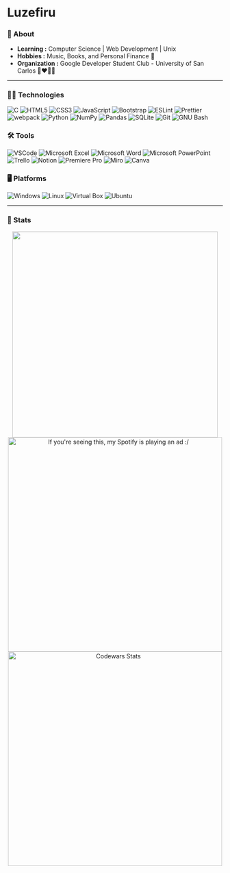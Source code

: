 # Luzefiru
### 💬 About

-  **Learning :** Computer Science | Web Development | Unix
-  **Hobbies :** Music, Books, and Personal Finance 💸
-  **Organization :** Google Developer Student Club - University of San Carlos 💙:heart:💛💚

--------------------------------------------------------------------------------------------------------------------------------------------------------------------------------
### 👨‍💻 Technologies
![C](https://img.shields.io/badge/C-00599C?style=for-the-badge&logo=c&logoColor=white)
![HTML5](https://img.shields.io/badge/HTML5-E34F26?style=for-the-badge&logo=html5&logoColor=white)
![CSS3](https://img.shields.io/badge/CSS3-1572B6?style=for-the-badge&logo=css3&logoColor=white)
![JavaScript](https://img.shields.io/badge/JavaScript-323330?style=for-the-badge&logo=javascript&logoColor=F7DF1E)
![Bootstrap](https://img.shields.io/badge/Bootstrap-563D7C?style=for-the-badge&logo=bootstrap&logoColor=white)
![ESLint](https://img.shields.io/badge/eslint-3A33D1?style=for-the-badge&logo=eslint&logoColor=white)
![Prettier](https://img.shields.io/badge/prettier-1A2C34?style=for-the-badge&logo=prettier&logoColor=F7BA3E)
![webpack](https://img.shields.io/badge/Webpack-8DD6F9?style=for-the-badge&logo=Webpack&logoColor=white)
![Python](https://img.shields.io/badge/Python-FFD43B?style=for-the-badge&logo=python&logoColor=blue)
![NumPy](https://img.shields.io/badge/Numpy-777BB4?style=for-the-badge&logo=numpy&logoColor=white)
![Pandas](https://img.shields.io/badge/Pandas-2C2D72?style=for-the-badge&logo=pandas&logoColor=white)
![SQLite](https://img.shields.io/badge/SQLite-07405E?style=for-the-badge&logo=sqlite&logoColor=white)
![Git](https://img.shields.io/badge/GIT-E44C30?style=for-the-badge&logo=git&logoColor=white)
![GNU Bash](https://img.shields.io/badge/GNU%20Bash-4EAA25?style=for-the-badge&logo=GNU%20Bash&logoColor=white)

### 🛠 Tools
![VSCode](https://img.shields.io/badge/VSCode-0078D4?style=for-the-badge&logo=visual%20studio%20code&logoColor=white)
![Microsoft Excel](https://img.shields.io/badge/Microsoft_Excel-217346?style=for-the-badge&logo=microsoft-excel&logoColor=white)
![Microsoft Word](https://img.shields.io/badge/Microsoft_Word-2B579A?style=for-the-badge&logo=microsoft-word&logoColor=white)
![Microsoft PowerPoint](https://img.shields.io/badge/Microsoft_PowerPoint-B7472A?style=for-the-badge&logo=microsoft-powerpoint&logoColor=white)
![Trello](https://img.shields.io/badge/Trello-0052CC?style=for-the-badge&logo=trello&logoColor=white)
![Notion](https://img.shields.io/badge/Notion-000000?style=for-the-badge&logo=notion&logoColor=white)
![Premiere Pro](https://img.shields.io/badge/Adobe%20Premiere%20Pro-9999FF?style=for-the-badge&logo=Adobe%20Premiere%20Pro&logoColor=white)
![Miro](https://img.shields.io/badge/Miro-F7C922?style=for-the-badge&logo=Miro&logoColor=050036)
![Canva](https://img.shields.io/badge/Canva-%2300C4CC.svg?&style=for-the-badge&logo=Canva&logoColor=white)

### 🖥️ Platforms
![Windows](https://img.shields.io/badge/Windows-0078D6?style=for-the-badge&logo=windows&logoColor=white)
![Linux](https://img.shields.io/badge/Linux-FCC624?style=for-the-badge&logo=linux&logoColor=black)
![Virtual Box](https://img.shields.io/badge/VirtualBox-21416b?style=for-the-badge&logo=VirtualBox&logoColor=white)
![Ubuntu](https://img.shields.io/badge/Ubuntu-E95420?style=for-the-badge&logo=ubuntu&logoColor=white)

--------------------------------------------------------------------------------------------------------------------------------------------------------------------------------
### 🚦 Stats
<p align="center">
    <img width="480" class="img" src="https://github-readme-stats.vercel.app/api/top-langs/?username=Luzefiru&layout=compact&hide=jupyter%20notebook" />
    <a href="https://spotify-github-profile.vercel.app/api/view?uid=22tqn7polbzfedk6ybpe24xky&redirect=true"><img width="500" src="https://spotify-github-profile.vercel.app/api/view?uid=22tqn7polbzfedk6ybpe24xky&cover_image=true&theme=natemoo-re&show_offline=false&background_color=121212&bar_color_cover=true&bar_color=53b14f" alt="If you're seeing this, my Spotify is playing an ad :/"></a>
    <a href="https://www.codewars.com/users/Luzefiru"><img width="500" src="https://www.codewars.com/users/Luzefiru/badges/large" alt="Codewars Stats"></a>
</p>
